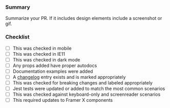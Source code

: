 ### Summary

Summarize your PR. If it includes design elements include a screenshot or gif.

### Checklist

- [ ] This was checked in mobile
- [ ] This was checked in IE11
- [ ] This was checked in dark mode
- [ ] Any props added have proper autodocs
- [ ] Documentation examples were added
- [ ] A [changelog](https://github.com/elastic/eui/blob/master/CHANGELOG.md) entry exists and is marked appropriately
- [ ] This was checked for breaking changes and labeled appropriately
- [ ] Jest tests were updated or added to match the most common scenarios
- [ ] This was checked against keyboard-only and screenreader scenarios
- [ ] This required updates to Framer X components
